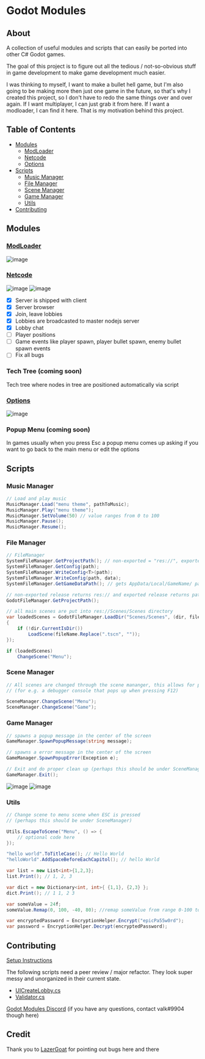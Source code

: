 # Godot Modules
## About
A collection of useful modules and scripts that can easily be ported into other C# Godot games.

The goal of this project is to figure out all the tedious / not-so-obvious stuff in game development to make game development much easier.

I was thinking to myself, I want to make a bullet hell game, but I'm also going to be making more then just one game in the future, so that's why I created this project, so I don't have to redo the same things over and over again. If I want multiplayer, I can just grab it from here. If I want a modloader, I can find it here. That is my motivation behind this project.

## Table of Contents
- [Modules](#modules)
  - [ModLoader](#modloader)
  - [Netcode](#netcode)
  - [Options](#options)
- [Scripts](#scripts)
  - [Music Manager](#music-manager)
  - [File Manager](#file-manager)
  - [Scene Manager](#scene-manager)
  - [Game Manager](#game-manager)
  - [Utils](#utils)
- [Contributing](#contributing)

## Modules
### [ModLoader](https://github.com/valkyrienyanko/GodotModules/blob/main/.github/MOD_LOADER.md)  
![image](https://user-images.githubusercontent.com/6277739/162651881-b8f98aa5-da2a-4499-b4dd-737a64dec4a9.png)  

### [Netcode](https://github.com/valkyrienyanko/GodotModules/blob/main/.github/NETCODE.md)
![image](https://user-images.githubusercontent.com/6277739/164519290-fcd96048-3267-4278-bbd9-34bd7c0a86c0.png)
![image](https://user-images.githubusercontent.com/6277739/164519339-a23cc3be-29dd-4df8-ad3b-e975508f5ec8.png)
- [x] Server is shipped with client
- [x] Server browser
- [x] Join, leave lobbies
- [x] Lobbies are broadcasted to master nodejs server
- [x] Lobby chat
- [ ] Player positions
- [ ] Game events like player spawn, player bullet spawn, enemy bullet spawn events
- [ ] Fix all bugs

### Tech Tree (coming soon)
Tech tree where nodes in tree are positioned automatically via script

### [Options](https://github.com/valkyrienyanko/GodotModules/blob/main/.github/OPTIONS.md)  
![image](https://user-images.githubusercontent.com/6277739/163117944-e350b70c-aaaa-426f-8719-3c28648d5747.png)  

### Popup Menu (coming soon)
In games usually when you press Esc a popup menu comes up asking if you want to go back to the main menu or edit the options

## Scripts
### Music Manager
```cs
// Load and play music
MusicManager.Load("menu theme", pathToMusic);
MusicManager.Play("menu theme");
MusicManager.SetVolume(50) // value ranges from 0 to 100
MusicManager.Pause();
MusicManager.Resume();
```

### File Manager
```cs
// FileManager
SystemFileManager.GetProjectPath(); // non-exported = "res://", exported = next to the game exe
SystemFileManager.GetConfig(path);
SystemFileManager.WriteConfig<T>(path);
SystemFileManager.WriteConfig(path, data);
SystemFileManager.GetGameDataPath(); // gets AppData/Local/GameName/ path

// non-exported release returns res:// and exported release returns path next to games exe
GodotFileManager.GetProjectPath(); 

// all main scenes are put into res://Scenes/Scenes directory
var loadedScenes = GodotFileManager.LoadDir("Scenes/Scenes", (dir, fileName) =>
{
    if (!dir.CurrentIsDir())
        LoadScene(fileName.Replace(".tscn", ""));
});

if (loadedScenes)
    ChangeScene("Menu");
```

### Scene Manager
```cs
// All scenes are changed through the scene mananger, this allows for persistent nodes throughout scenes. 
// (for e.g. a debugger console that pops up when pressing F12)

SceneManager.ChangeScene("Menu");
SceneManager.ChangeScene("Game");
```

### Game Manager
```cs
// spawns a popup message in the center of the screen
GameManager.SpawnPopupMessage(string message);

// spawns a error message in the center of the screen
GameManager.SpawnPopupError(Exception e);

// Exit and do proper clean up (perhaps this should be under SceneManager)
GameManager.Exit();
```

![image](https://user-images.githubusercontent.com/6277739/164518782-328291c5-f96d-4ca1-b980-c01180ec6eb2.png)
![image](https://user-images.githubusercontent.com/6277739/164518875-4f769eb1-5c1e-44df-bf20-938b37843677.png)

### Utils
```cs
// Change scene to menu scene when ESC is pressed 
// (perhaps this should be under SceneManager)

Utils.EscapeToScene("Menu", () => {
    // optional code here
});

"hello world".ToTitleCase(); // Hello World
"helloWorld".AddSpaceBeforeEachCapitol(); // hello World

var list = new List<int>{1,2,3};
list.Print(); // 1, 2, 3

var dict = new Dictionary<int, int>{ {1,1}, {2,3} };
dict.Print(); // 1 1, 2 3

var someValue = 24f;
someValue.Remap(0, 100, -40, 80); //remap someValue from range 0-100 to range -40-80

var encryptedPassword = EncryptionHelper.Encrypt("epicPa55w0rd");
var password = EncryptionHelper.Decrypt(encryptedPassword);
```

## Contributing
[Setup Instructions](https://github.com/valkyrienyanko/GodotModules/blob/main/.github/CONTRIBUTING.md)

The following scripts need a peer review / major refactor. They look super messy and unorganized in their current state.
- [UICreateLobby.cs](https://github.com/valkyrienyanko/GodotModules/blob/main/Scripts/Scenes/Game%20Servers/UICreateLobby.cs)
- [Validator.cs](https://github.com/valkyrienyanko/GodotModules/blob/main/Scripts/Utils/Validator.cs)

[Godot Modules Discord](https://discord.gg/866cg8yfxZ) (if you have any questions, contact valk#9904 though here)

## Credit
Thank you to [LazerGoat](https://github.com/LazerGoat) for pointing out bugs here and there
